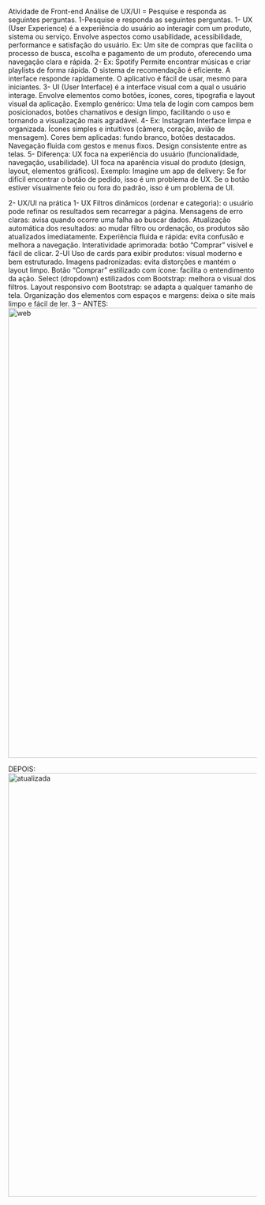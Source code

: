Atividade de Front-end 
Análise de UX/UI = Pesquise e responda as seguintes perguntas.
1-Pesquise e responda as seguintes perguntas.
1-
UX (User Experience) é a experiência do usuário ao interagir com um produto, sistema ou serviço. Envolve aspectos como usabilidade, acessibilidade, performance e satisfação do usuário.
Ex:
 Um site de compras que facilita o processo de busca, escolha e pagamento de um produto, oferecendo uma navegação clara e rápida.
2-
Ex: Spotify
Permite encontrar músicas e criar playlists de forma rápida.
O sistema de recomendação é eficiente.
A interface responde rapidamente.
O aplicativo é fácil de usar, mesmo para iniciantes.
3-
UI (User Interface) é a interface visual com a qual o usuário interage. Envolve elementos como botões, ícones, cores, tipografia e layout visual da aplicação.
Exemplo genérico:
 Uma tela de login com campos bem posicionados, botões chamativos e design limpo, facilitando o uso e tornando a visualização mais agradável.
4-
Ex: Instagram
Interface limpa e organizada.
Ícones simples e intuitivos (câmera, coração, avião de mensagem).
Cores bem aplicadas: fundo branco, botões destacados.
Navegação fluida com gestos e menus fixos.
Design consistente entre as telas.
5-
Diferença:
UX foca na experiência do usuário (funcionalidade, navegação, usabilidade).
UI foca na aparência visual do produto (design, layout, elementos gráficos).
Exemplo:
 Imagine um app de delivery:
Se for difícil encontrar o botão de pedido, isso é um problema de UX.
Se o botão estiver visualmente feio ou fora do padrão, isso é um problema de UI.

2- UX/UI na prática
1- UX
Filtros dinâmicos (ordenar e categoria): o usuário pode refinar os resultados sem recarregar a página.
Mensagens de erro claras: avisa quando ocorre uma falha ao buscar dados.
Atualização automática dos resultados: ao mudar filtro ou ordenação, os produtos são atualizados imediatamente.
Experiência fluida e rápida: evita confusão e melhora a navegação.
Interatividade aprimorada: botão “Comprar” visível e fácil de clicar.
2-UI
Uso de cards para exibir produtos: visual moderno e bem estruturado.
Imagens padronizadas: evita distorções e mantém o layout limpo.
Botão “Comprar” estilizado com ícone: facilita o entendimento da ação.
Select (dropdown) estilizados com Bootstrap: melhora o visual dos filtros.
Layout responsivo com Bootstrap: se adapta a qualquer tamanho de tela.
Organização dos elementos com espaços e margens: deixa o site mais limpo e fácil de ler.
3 – 
ANTES:
<img width="1918" height="911" alt="web" src="https://github.com/user-attachments/assets/3b84f2bc-db6f-44ae-8dce-9d825281d892" />

DEPOIS:
<img width="1915" height="858" alt="atualizada" src="https://github.com/user-attachments/assets/058e50b0-88d4-45b3-9c2b-03ec4664e7bb" />

